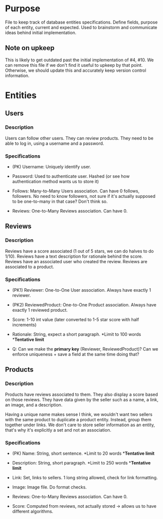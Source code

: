 # Purpose
File to keep track of database entities specifications. 
Define fields, purpose of each entity, current and expected.
Used to brainstorm and communicate ideas behind initial implementation.

## Note on upkeep
This is likely to get outdated past the initial implementation of #4, #10.
We can remove this file if we don't find it useful to upkeep by that point.
Otherwise, we should update this and accurately keep version control information.

# Entities
## Users
### Description
Users can follow other users. They can review products. 
They need to be able to log in, using a username and a password.

### Specifications
- (PK) Username: Uniquely identify user.
- Password: Used to authenticate user. Hashed (or see how authentication method wants us to store it)

- Follows: Many-to-Many Users association. Can have 0 follows, followers.
    No need to know followers, not sure if it's actually supposed to be one-to-many in that case? Don't think so.
- Reviews: One-to-Many Reviews association. Can have 0.

## Reviews
### Description
Reviews have a score associated (1 out of 5 stars, we can do halves to do 1/10). 
Reviews have a text description for rationale behind the score.
Reviews have an associated user who created the review.
Reviews are associated to a product.

### Specifications
- (PK1) Reviewer: One-to-One User association. Always have exactly 1 reviewer.
- (PK2) ReviewedProduct: One-to-One Product association. Always have exactly 1 reviewed product.

- Score: 1-10 int value (later converted to 1-5 star score with half increments)
- Rationale: String, expect a short paragraph. *Limit to 100 words ***Tentative limit**

- Q: Can we make the **primary key** (Reviewer, ReviewedProduct)? 
Can we enforce uniqueness + save a field at the same time doing that?

## Products
### Description
Products have reviews associated to them. They also display a score based on those reviews.
They have data given by the seller such as a name, a link, an image, and a description.

Having a unique name makes sense I think, we wouldn't want two sellers with the same product to duplicate a product entity. 
Instead, group them together under links. 
We don't care to store seller information as an entity, that's why it's explicitly a set and not an association.

### Specifications
- (PK) Name: String, short sentence. *Limit to 20 words ***Tentative limit**

- Description: String, short paragraph. *Limit to 250 words ***Tentative limit**
- Link: Set<String>, links to sellers. 1 long string allowed, check for link formatting.
- Image: Image file. Do format checks.

- Reviews: One-to-Many Reviews association. Can have 0.
- Score: Computed from reviews, not actually stored -> allows us to have different algorithms.
